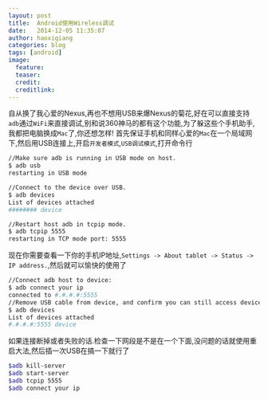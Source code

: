 ```yaml
---
layout: post
title:  Android使用Wireless调试
date:   2014-12-05 11:35:07
author: haoxiqiang
categories: blog
tags: [android]
image:
  feature:
  teaser:
  credit:
  creditlink:
---
```

自从换了我心爱的Nexus,再也不想用USB来爆Nexus的菊花,好在可以直接支持`adb`通过`WiFi`来直接调试,别和说360神马的都有这个功能,为了躲这些个手机助手,我都把电脑换成`Mac`了,你还想怎样!
首先保证手机和同样心爱的`Mac`在一个局域网下,然后用USB连接上,开启`开发者模式`,`USB调试模式`,打开命令行

``` bash
//Make sure adb is running in USB mode on host.
$ adb usb
restarting in USB mode

//Connect to the device over USB.
$ adb devices
List of devices attached
######## device

//Restart host adb in tcpip mode.
$ adb tcpip 5555
restarting in TCP mode port: 5555

```

<!-- more -->
现在你需要查看一下你的手机IP地址,`Settings -> About tablet -> Status -> IP address.`,然后就可以愉快的使用了

``` bash
//Connect adb host to device:
$ adb connect your ip
connected to #.#.#.#:5555
//Remove USB cable from device, and confirm you can still access device:
$ adb devices
List of devices attached
#.#.#.#:5555 device
```

如果连接断掉或者失败的话.检查一下网段是不是在一个下面,没问题的话就使用重启大法,然后插一次USB在搞一下就行了

``` bash
$adb kill-server
$adb start-server
$adb tcpip 5555
$adb connect your ip
```